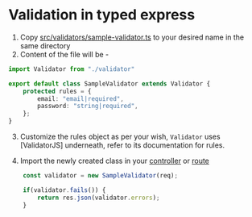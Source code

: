 # Validation in typed express

1. Copy [src/validators/sample-validator.ts](../src/validators/sample-validator.ts) to your desired name in the same directory
2. Content of the file will be - 

``` typescript
import Validator from "./validator"

export default class SampleValidator extends Validator {
    protected rules = {
        email: "email|required",
        password: "string|required",
    };
}
```

3. Customize the rules object as per your wish, `Validator` uses [ValidatorJS] underneath, refer to its documentation for rules.

4. Import the newly created class in your [controller]() or [route]()

``` typescript
    const validator = new SampleValidator(req);

    if(validator.fails()) {
        return res.json(validator.errors);
    }
```
